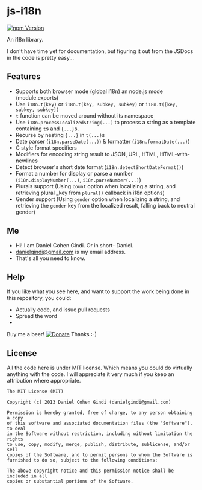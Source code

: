 js-i18n
=======

[![npm Version](https://badge.fury.io/js/js-i18n.png)](https://npmjs.org/package/js-i18n)

An i18n library.

I don't have time yet for documentation, but figuring it out from the JSDocs in the code is pretty easy...

## Features

* Supports both browser mode (global i18n) an node.js mode (module.exports)
* Use `i18n.t(key)` or `i18n.t(key, subkey, subkey)` or `i18n.t([key, subkey, subkey])`
* `t` function can be moved around without its namespace
* Use `i18n.processLocalizedString(...)` to process a string as a template containing `t`s and `{...}`s.
* Recurse by nesting `{...}` in `t(...)`s
* Date parser (`i18n.parseDate(...)`) & formatter (`i18n.formatDate(...)`)
* C style format specifiers
* Modifiers for encoding string result to JSON, URL, HTML, HTML-with-newlines
* Detect browser's short date format (`i18n.detectShortDateFormat()`)
* Format a number for display or parse a number (`i18n.displayNumber(...)`, `i18n.parseNumber(...)`)
* Plurals support (Using `count` option when localizing a string, and retrieving plural _key from `plural()` callback in i18n options)
* Gender support (Using `gender` option when localizing a string, and retrieving the `gender` key from the localized result, falling back to neutral gender)

## Me
* Hi! I am Daniel Cohen Gindi. Or in short- Daniel.
* danielgindi@gmail.com is my email address.
* That's all you need to know.

## Help

If you like what you see here, and want to support the work being done in this repository, you could:
* Actually code, and issue pull requests
* Spread the word
* 
Buy me a beer! 
[![Donate](https://www.paypalobjects.com/en_US/i/btn/btn_donate_LG.gif)](https://www.paypal.com/cgi-bin/webscr?cmd=_s-xclick&hosted_button_id=G6CELS3E997ZE)
 Thanks :-)

## License

All the code here is under MIT license. Which means you could do virtually anything with the code.
I will appreciate it very much if you keep an attribution where appropriate.

    The MIT License (MIT)
    
    Copyright (c) 2013 Daniel Cohen Gindi (danielgindi@gmail.com)
    
    Permission is hereby granted, free of charge, to any person obtaining a copy
    of this software and associated documentation files (the "Software"), to deal
    in the Software without restriction, including without limitation the rights
    to use, copy, modify, merge, publish, distribute, sublicense, and/or sell
    copies of the Software, and to permit persons to whom the Software is
    furnished to do so, subject to the following conditions:
    
    The above copyright notice and this permission notice shall be included in all
    copies or substantial portions of the Software.
